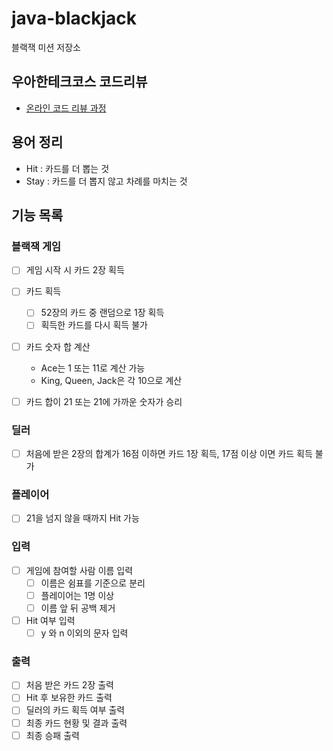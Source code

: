 # java-blackjack

블랙잭 미션 저장소

## 우아한테크코스 코드리뷰

- [온라인 코드 리뷰 과정](https://github.com/woowacourse/woowacourse-docs/blob/master/maincourse/README.md)

## 용어 정리

- Hit : 카드를 더 뽑는 것
- Stay : 카드를 더 뽑지 않고 차례를 마치는 것

## 기능 목록

### 블랙잭 게임

- [ ] 게임 시작 시 카드 2장 획득

- [ ] 카드 획득
    - [ ] 52장의 카드 중 랜덤으로 1장 획득
    - [ ] 획득한 카드를 다시 획득 불가

- [ ] 카드 숫자 합 계산
    - Ace는 1 또는 11로 계산 가능
    - King, Queen, Jack은 각 10으로 계산

- [ ] 카드 합이 21 또는 21에 가까운 숫자가 승리

### 딜러

- [ ] 처음에 받은 2장의 합계가 16점 이하면 카드 1장 획득, 17점 이상 이면 카드 획득 불가

### 플레이어

- [ ] 21을 넘지 않을 때까지 Hit 가능

### 입력

- [ ] 게임에 참여할 사람 이름 입력
    - [ ] 이름은 쉼표를 기준으로 분리
    - [ ] 플레이어는 1명 이상
    - [ ] 이름 앞 뒤 공백 제거

- [ ] Hit 여부 입력
    - [ ] y 와 n 이외의 문자 입력

### 출력

- [ ] 처음 받은 카드 2장 출력
- [ ] Hit 후 보유한 카드 출력
- [ ] 딜러의 카드 획득 여부 출력
- [ ] 최종 카드 현황 및 결과 출력
- [ ] 최종 승패 출력
